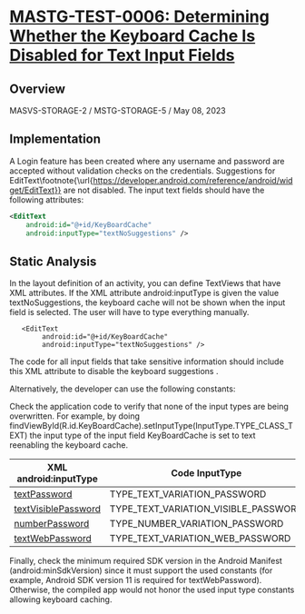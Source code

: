 # [MASTG-TEST-0006: Determining Whether the Keyboard Cache Is Disabled for Text Input Fields](https://mas.owasp.org/MASTG/tests/android/MASVS-STORAGE/MASTG-TEST-0006)
## Overview
MASVS-STORAGE-2 / MSTG-STORAGE-5 / May 08, 2023

## Implementation

A Login feature has been created where any username and password are accepted without validation checks on the credentials. Suggestions for EditText\footnote{\url{https://developer.android.com/reference/android/widget/EditText}} are not disabled. The input text fields should have the following attributes:

```xml
<EditText
    android:id="@+id/KeyBoardCache"
    android:inputType="textNoSuggestions" />
```

## Static Analysis
In the layout definition of an activity, you can define TextViews that have XML attributes. If the XML attribute android:inputType is given the value textNoSuggestions, the keyboard cache will not be shown when the input field is selected. The user will have to type everything manually.
```
   <EditText
        android:id="@+id/KeyBoardCache"
        android:inputType="textNoSuggestions" />

```
The code for all input fields that take sensitive information should include this XML attribute to disable the keyboard suggestions .

Alternatively, the developer can use the following constants:

Check the application code to verify that none of the input types are being overwritten. For example, by doing findViewById(R.id.KeyBoardCache).setInputType(InputType.TYPE_CLASS_TEXT) the input type of the input field KeyBoardCache is set to text reenabling the keyboard cache.

| XML android:inputType      | Code InputType                      | API level |
|------------------------------|---------------------------------------|-----------|
| [textPassword](https://developer.android.com/reference/android/text/InputType.html#TYPE_TEXT_VARIATION_PASSWORD)      | TYPE_TEXT_VARIATION_PASSWORD      | 3         |
| [textVisiblePassword](https://developer.android.com/reference/android/text/InputType.html#TYPE_TEXT_VARIATION_VISIBLE_PASSWORD) | TYPE_TEXT_VARIATION_VISIBLE_PASSWORD | 3         |
| [numberPassword](https://developer.android.com/reference/android/text/InputType.html#TYPE_NUMBER_VARIATION_PASSWORD)    | TYPE_NUMBER_VARIATION_PASSWORD    | 11        |
| [textWebPassword](https://developer.android.com/reference/android/text/InputType.html#TYPE_TEXT_VARIATION_WEB_PASSWORD)   | TYPE_TEXT_VARIATION_WEB_PASSWORD   | 11        |

Finally, check the minimum required SDK version in the Android Manifest (android:minSdkVersion) since it must support the used constants (for example, Android SDK version 11 is required for textWebPassword). Otherwise, the compiled app would not honor the used input type constants allowing keyboard caching.
